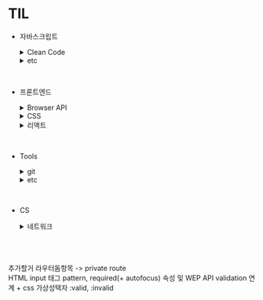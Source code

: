 # TIL

- 자바스크립트

  <details>
    <summary>Clean Code</summary>

  - [배열 메소드 사용팁](https://github.com/CSH111/TIL/blob/main/JavaScript/clean-code/array-method.md)
  - [|| vs ??](https://github.com/CSH111/TIL/blob/main/JavaScript/clean-code/or-vs-nullish-coalescing.md)
  - [isNaN vs Number.isNaN](https://github.com/CSH111/TIL/blob/main/JavaScript/clean-code/number-isNaN.md)
  - [문자열 전개구문](https://github.com/CSH111/TIL/blob/main/JavaScript/clean-code/string-spread-operator.md)

  </details>

    <details>
    <summary>etc</summary>

  - [forEach 메소드 break 시키기](https://github.com/CSH111/TIL/blob/main/JavaScript/etc/break-forEach.md)
  - [tilt 연산자](https://github.com/CSH111/TIL/blob/main/JavaScript/etc/tilt.md)

  </details>

<br>

- 프론트엔드

  <details>
      <summary>Browser API</summary>
    
     - [intersection-observer](https://github.com/CSH111/TIL/blob/main/Front-End/browser-api/intersection-observer.md)

    <br>

   </details>

  <details>
      <summary>CSS</summary>
    
     - [초기설정](https://github.com/CSH111/TIL/blob/main/Front-End/css/reset.md)

    <br>

   </details>

  <details>
    <summary>리액트</summary>

    <br>

    <details>
      <summary>리덕스</summary>
    
     - [리덕스 툴킷](https://github.com/CSH111/TIL/blob/main/Front-End/React/redux/redux-toolkit.md)
     - [리덕스 툴킷 비동기](https://github.com/CSH111/TIL/blob/main/Front-End/React/redux/redux-toolkit-async.md)

    <br>

   </details>

    <details>
      <summary>스트럭쳐</summary>
    
    - [pages 폴더구조(index활용)](https://github.com/CSH111/TIL/blob/main/Front-End/React/structure/pages-with-index.md)

    <br>

   </details>

  - [이벤트 핸들러 네이밍](https://github.com/CSH111/TIL/blob/main/Front-End/React/naming-event-handler.md)
  - [삼항연산자의 대안](https://github.com/CSH111/TIL/blob/main/Front-End/React/ternary-operator.md)
  - [디바운싱 with useEffect](https://github.com/CSH111/TIL/blob/main/Front-End/React/useEffect-debouncing.md)
  - [state의 최신성 보장](https://github.com/CSH111/TIL/blob/main/Front-End/React/guarantee-latest.md)
  - [커스텀 컴포넌트의 ref](https://github.com/CSH111/TIL/blob/main/Front-End/React/forwardRef.md)
  - [reusable 폼 제작기(context 이용)](https://github.com/CSH111/TIL/blob/main/Front-End/React/reusable-form.md)
  - [레이아웃 by Route](https://github.com/CSH111/TIL/blob/main/Front-End/React/layout-with-router.md)
  - [글로벌 스타일 및 리셋](https://github.com/CSH111/TIL/blob/main/Front-End/React/default-global-style.md)

<br>

- Tools
    <details>
        <summary>git</summary>
      
       - [기본 명령어](https://github.com/CSH111/TIL/blob/main/Tools/git/git-basic.md)
       - [merge](https://github.com/CSH111/TIL/blob/main/Tools/git/merge.md)
       - [협업, 깃허브](https://github.com/CSH111/TIL/blob/main/Tools/git/colaboration.md)

      <br>

     </details>
    </details>

    <details>
    <summary>etc</summary>

  - [eslint](https://github.com/CSH111/TIL/blob/main/Tools/etc/eslint.md)
  </details>

<br>

- CS
  <details>
      <summary>네트워크</summary>
    
     - [CORS이슈 in 리액트 노드 프로젝트](https://github.com/CSH111/TIL/blob/main/CS/Network/cors-in-react-node.md)

    <br>

   </details>
  </details>

<br><br><br>
추가할거 라우터돔항목 -> private route  
HTML input 태그 pattern, required(+ autofocus) 속성 및 WEP API validation 연계 + css 가상성택자 :valid, :invalid
